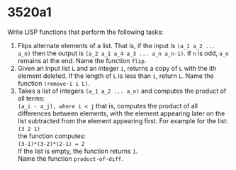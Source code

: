 # 3520a1

Write LISP functions that perform the following tasks:

1. Flips alternate elements of a list. That is, if the input is `(a_1 a_2 ... a_n)` then the output is `(a_2 a_1 a_4 a_3 ... a_n a_n-1)`. If `n` is odd, `a_n` remains at the end. Name the function `flip`.
2. Given an input list `L` and an integer `i`, returns a copy of `L` with the ith element deleted. If the length of `L` is less than `i`, return `L`. Name the function `(remove-i i L)`.
3. Takes a list of integers `(a_1 a_2 ... a_n)` and computes the product of all terms:  
   `(a_i - a_j), where i < j`
   that is, computes the product of all differences between elements, with the element appearing later on the list subtracted from the element appearing first. For example for the list:  
   `(3 2 1)`  
   the function computes:  
   `(3-1)*(3-2)*(2-1) = 2`  
   If the list is empty, the function returns `1`.  
   Name the function `product-of-diff`.
